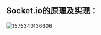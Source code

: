 ## Socket.io的原理及实现：

![1575340136606](C:\Users\Administrator\AppData\Roaming\Typora\typora-user-images\1575340136606.png)


